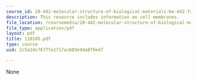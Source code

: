 ```yaml
---
course_id: 20-442-molecular-structure-of-biological-materials-be-442-fall-2005
description: This resource includes information on cell membranes.
file_location: /coursemedia/20-442-molecular-structure-of-biological-materials-be-442-fall-2005/2c5a14c7677fe1717ac603e94a879ed7_110105.pdf
file_type: application/pdf
layout: pdf
title: 110105.pdf
type: course
uid: 2c5a14c7677fe1717ac603e94a879ed7

---
```

None